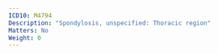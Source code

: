 ```yaml
---
ICD10: M4794
Description: "Spondylosis, unspecified: Thoracic region"
Matters: No
Weight: 0
---
```

